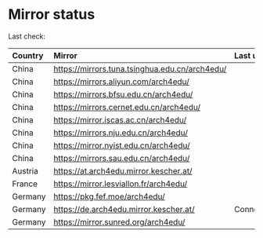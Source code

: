 <script src="./time.js"></script>
# Mirror status
Last check: <script type="text/javascript">localize(1725974795.0715077);</script>

|Country|Mirror|Last update|
|:------|:-----|:----------|
|China|https://mirrors.tuna.tsinghua.edu.cn/arch4edu/|<script type="text/javascript">localize(1725950496);</script>|
|China|https://mirrors.aliyun.com/arch4edu/|<script type="text/javascript">localize(1725950496);</script>|
|China|https://mirrors.bfsu.edu.cn/arch4edu/|<script type="text/javascript">localize(1725950496);</script>|
|China|https://mirrors.cernet.edu.cn/arch4edu/|<script type="text/javascript">localize(1725950496);</script>|
|China|https://mirror.iscas.ac.cn/arch4edu/|<script type="text/javascript">localize(1725950496);</script>|
|China|https://mirrors.nju.edu.cn/arch4edu/|<script type="text/javascript">localize(1725950496);</script>|
|China|https://mirror.nyist.edu.cn/arch4edu/|<script type="text/javascript">localize(1725907282);</script>|
|China|https://mirrors.sau.edu.cn/arch4edu/|<script type="text/javascript">localize(1725950496);</script>|
|Austria|https://at.arch4edu.mirror.kescher.at/|<script type="text/javascript">localize(1725950496);</script>|
|France|https://mirror.lesviallon.fr/arch4edu/|<script type="text/javascript">localize(1725950496);</script>|
|Germany|https://pkg.fef.moe/arch4edu/|<script type="text/javascript">localize(1725950496);</script>|
|Germany|https://de.arch4edu.mirror.kescher.at/|ConnectionError|
|Germany|https://mirror.sunred.org/arch4edu/|<script type="text/javascript">localize(1725950496);</script>|

<script src="./tablefilter/tablefilter.js"></script>
<script src="./table.js"></script>
